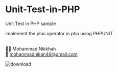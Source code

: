 # Unit-Test-in-PHP
Unit Test in PHP sample

implement the plus operator in php using PHPUNIT

<br>👨‍💻 Mohammad Nikkhah<br>
📨 mohammadnikan46@gmail.com

![download](https://user-images.githubusercontent.com/56111880/83731200-c9b78c80-a652-11ea-82eb-1855ec71206e.png)


